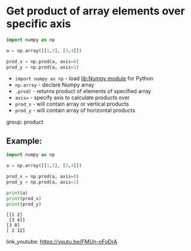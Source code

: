 # Get product of array elements over specific axis

```python
import numpy as np 

a = np.array([[1,2], [3,4]])

prod_x = np.prod(a, axis=0)
prod_y = np.prod(a, axis=1)
```

- `import numpy as np` - load [lib:Numpy module](/python-numpy/how-to-install-python-numpy-lib) for Python
- `np.array` - declare Numpy array
- `.prod(` - returns product of elements of specified array
- `axis=` - specify axis to calculate products over
- `prod_x` - will contain array or vertical products
- `prod_y` - will contain array of horizontal products

group: product

## Example: 
```python
import numpy as np 

a = np.array([[1,2], [3,4]])

prod_x = np.prod(a, axis=0)
prod_y = np.prod(a, axis=1)

print(a)
print(prod_x)
print(prod_y)
```
```
[[1 2]
 [3 4]]
[3 8]
[ 2 12]

```

link_youtube: https://youtu.be/FMUn-oFoDrA
